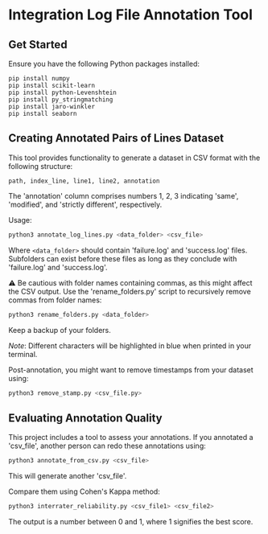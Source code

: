 # Integration Log File Annotation Tool

## Get Started

Ensure you have the following Python packages installed:
```
pip install numpy
pip install scikit-learn
pip install python-Levenshtein
pip install py_stringmatching
pip install jaro-winkler
pip install seaborn
```

## Creating Annotated Pairs of Lines Dataset

This tool provides functionality to generate a dataset in CSV format with the following structure:
```
path, index_line, line1, line2, annotation
```
The 'annotation' column comprises numbers 1, 2, 3 indicating 'same', 'modified', and 'strictly different', respectively.

Usage:
```bash
python3 annotate_log_lines.py <data_folder> <csv_file>
```
Where `<data_folder>` should contain 'failure.log' and 'success.log' files. Subfolders can exist before these files as long as they conclude with 'failure.log' and 'success.log'.

⚠️ Be cautious with folder names containing commas, as this might affect the CSV output. Use the 'rename_folders.py' script to recursively remove commas from folder names:
```bash
python3 rename_folders.py <data_folder>
```
Keep a backup of your folders.

*Note*: Different characters will be highlighted in blue when printed in your terminal.

Post-annotation, you might want to remove timestamps from your dataset using:
```bash
python3 remove_stamp.py <csv_file.py>
```

## Evaluating Annotation Quality

This project includes a tool to assess your annotations. If you annotated a 'csv_file', another person can redo these annotations using:
```bash
python3 annotate_from_csv.py <csv_file>
```
This will generate another 'csv_file'.

Compare them using Cohen's Kappa method:
```bash
python3 interrater_reliability.py <csv_file1> <csv_file2>
```
The output is a number between 0 and 1, where 1 signifies the best score.